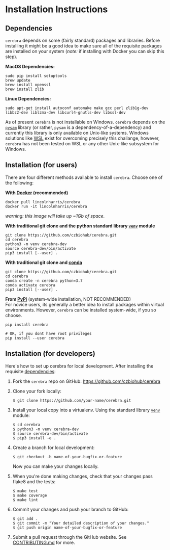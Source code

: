 Installation Instructions
============

Dependencies
------------
`cerebra` depends on some (fairly standard) packages and libraries. 
Before installing it might be a good idea to make sure all of the requisite packages are installed on your system (_note:_ if installing with Docker you can skip this step). 

__MacOS Dependencies:__
```
sudo pip install setuptools
brew update
brew install openssl
brew install zlib
```

__Linux Dependencies:__
```
sudo apt-get install autoconf automake make gcc perl zlib1g-dev libbz2-dev liblzma-dev libcurl4-gnutls-dev libssl-dev
```

As of present `cerebra` is not installable on Windows. 
`cerebra` depends on the [`pysam`](https://pysam.readthedocs.io/en/latest/index.html) library (or rather, `pysam` is a dependency-of-a-dependency) and currently this library is only available on Unix-like systems. 
Windows solutions like [WSL](https://docs.microsoft.com/en-us/windows/wsl/) exist for overcoming precisely this challange, however, `cerebra` has not been tested on WSL or any other Unix-like subsystem for Windows.    


Installation (for users)
------------
There are four different methods available to install `cerebra`.
Choose one of the following:

__With [Docker](https://hub.docker.com/r/lincolnharris/cerebra) (recommended)__          
```
docker pull lincolnharris/cerebra
docker run -it lincolnharris/cerebra
```      
_warning: this image will take up ~1Gb of space._               

__With traditional git clone and the python standard library [`venv`](https://docs.python.org/3/library/venv.html) module__
```
git clone https://github.com/czbiohub/cerebra.git
cd cerebra
python3 -m venv cerebra-dev
source cerebra-dev/bin/activate
pip3 install [--user] . 
```

__With traditional git clone and [conda](https://docs.conda.io/en/latest/)__
``` 
git clone https://github.com/czbiohub/cerebra.git
cd cerebra
conda create -n cerebra python=3.7
conda activate cerebra
pip3 install [--user] . 
```

__From [PyPi](https://pypi.org/project/cerebra/)__ (system-wide installation, NOT RECOMMENDED)   
For novice users, its generally a better idea to install packages within virtual environments. 
However, `cerebra` can be installed system-wide, if you so choose. 
```
pip install cerebra

# OR, if you dont have root privileges
pip install --user cerebra
```


Installation (for developers)
------------
Here's how to set up cerebra for local development. 
After installing the requisite [dependencies](https://github.com/czbiohub/cerebra/blob/joss-review-redux/docs/INSTALL.md#dependencies):

1.  Fork the `cerebra` repo on GitHub: https://github.com/czbiohub/cerebra
2.  Clone your fork locally:

        $ git clone https://github.com/your-name/cerebra.git

3.  Install your local copy into a virtualenv. Using the standard library [`venv`](https://docs.python.org/3/library/venv.html) module: 

        $ cd cerebra
        $ python3 -m venv cerebra-dev
        $ source cerebra-dev/bin/activate
        $ pip3 install -e . 

4.  Create a branch for local development:

        $ git checkout -b name-of-your-bugfix-or-feature

    Now you can make your changes locally.

5.  When you're done making changes, check that your changes pass flake8 and the tests:

        $ make test
        $ make coverage
        $ make lint

6.  Commit your changes and push your branch to GitHub:

        $ git add .
        $ git commit -m "Your detailed description of your changes."
        $ git push origin name-of-your-bugfix-or-feature

7.  Submit a pull request through the GitHub website.
See [CONTRIBUTING.md](https://github.com/czbiohub/cerebra/blob/joss-review-redux/docs/CONTRIBUTING.md) for more. 
